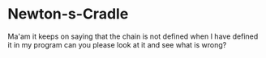 # Newton-s-Cradle
Ma'am it keeps on saying that the chain is not defined when I have defined it in my program can you please look at it and see what is wrong?
